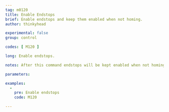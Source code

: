 ```yaml
---
tag: m0120
title: Enable Endstops
brief: Enable endstops and keep them enabled when not homing.
author: thinkyhead

experimental: false
group: control

codes: [ M120 ]

long: Enable endstops.

notes: After this command endstops will be kept enabled when not homing. This may have side-effects if using `SD_ABORT_ON_ENDSTOP_HIT`.

parameters:

examples:
  -
    pre: Enable endstops
    code: M120

---
```


